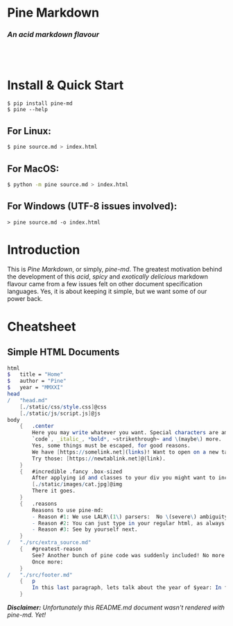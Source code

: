 # Pine Markdown
### _An acid markdown flavour_



<br>
<br>

# Install & Quick Start
```shell
$ pip install pine-md
$ pine --help
```
## For Linux:
```bash
$ pine source.md > index.html
```
## For MacOS:
```bash
$ python -m pine source.md > index.html
```
## For Windows (UTF-8 issues involved):
```shell
> pine source.md -o index.html
```

# Introduction
This is _Pine Markdown_, or simply, _pine-md_. The greatest motivation behind the development of this _acid_, _spicy_ and _exotically delicious_ markdown flavour came from a few issues felt on other document specification languages. Yes, it is about keeping it simple, but we want some of our power back.

# Cheatsheet

## Simple HTML Documents
```mathematica
html
$   title = "Home"
$   author = "Pine"
$   year = "MMXXI"
head
/   "head.md"
    [./static/css/style.css]@css
    [./static/js/script.js]@js
body
    {   .center
        Here you may write whatever you want. Special characters are amazing:
        `code`, _italic_, *bold*, ~strikethrough~ and \(maybe\) more.
        Yes, some things must be escaped, for good reasons.
        We have [https://somelink.net](links)! Want to open on a new tab?
        Try those: [https://newtablink.net]@(link).
    }
    {   #incredible .fancy .box-sized
        After applying id and classes to your div you might want to include an image:
        [./static/images/cat.jpg]@img
        There it goes.
    }
    {   .reasons
        Reasons to use pine-md:
        - Reason #1: We use LALR\(1\) parsers:  No \(severe\) ambiguity on this grammar!
        - Reason #2: You can just type in your regular html, as always.
        - Reason #3: See by yourself next.
    }
/   "./src/extra_source.md"
    {   #greatest-reason
        See? Another bunch of pine code was suddenly included! No more need to copy and paste your good ol' footers, headers and navs around.
        Once more:
    }
/   "./src/footer.md"
    {   p
        In this last paragraph, lets talk about the year of $year: In fact, no good words about it...
    }
```

_**Disclaimer:** Unfortunately this README.md document wasn't rendered with pine-md. Yet!_